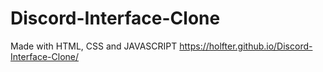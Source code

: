 # Discord-Interface-Clone
Made with HTML, CSS and JAVASCRIPT
https://holfter.github.io/Discord-Interface-Clone/